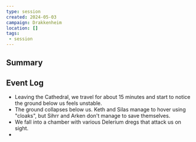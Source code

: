 ```yaml
---
type: session
created: 2024-05-03
campaign: Drakkenheim
location: []
tags:
 - session
---
```



## Summary

## Event Log

- Leaving the Cathedral, we travel for about 15 minutes and start to notice the ground below us feels unstable.
- The ground collapses below us. Keth and Silas manage to hover using "cloaks", but Sihrr and Arken don't manage to save themselves.
- We fall into a chamber with various Delerium dregs that attack us on sight.
- 

